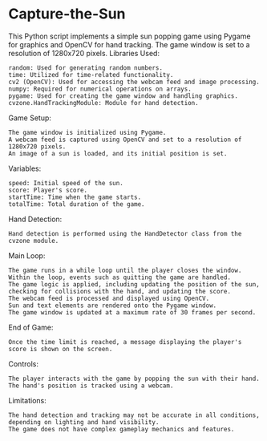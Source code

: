 # Capture-the-Sun
This Python script implements a simple sun popping game using Pygame for graphics and OpenCV for hand tracking. The game window is set to a resolution of 1280x720 pixels.
Libraries Used:

    random: Used for generating random numbers.
    time: Utilized for time-related functionality.
    cv2 (OpenCV): Used for accessing the webcam feed and image processing.
    numpy: Required for numerical operations on arrays.
    pygame: Used for creating the game window and handling graphics.
    cvzone.HandTrackingModule: Module for hand detection.

Game Setup:

    The game window is initialized using Pygame.
    A webcam feed is captured using OpenCV and set to a resolution of 1280x720 pixels.
    An image of a sun is loaded, and its initial position is set.

Variables:

    speed: Initial speed of the sun.
    score: Player's score.
    startTime: Time when the game starts.
    totalTime: Total duration of the game.

Hand Detection:

    Hand detection is performed using the HandDetector class from the cvzone module.

Main Loop:

    The game runs in a while loop until the player closes the window.
    Within the loop, events such as quitting the game are handled.
    The game logic is applied, including updating the position of the sun, checking for collisions with the hand, and updating the score.
    The webcam feed is processed and displayed using OpenCV.
    Sun and text elements are rendered onto the Pygame window.
    The game window is updated at a maximum rate of 30 frames per second.

End of Game:

    Once the time limit is reached, a message displaying the player's score is shown on the screen.

Controls:

    The player interacts with the game by popping the sun with their hand. The hand's position is tracked using a webcam.

Limitations:

    The hand detection and tracking may not be accurate in all conditions, depending on lighting and hand visibility.
    The game does not have complex gameplay mechanics and features.
